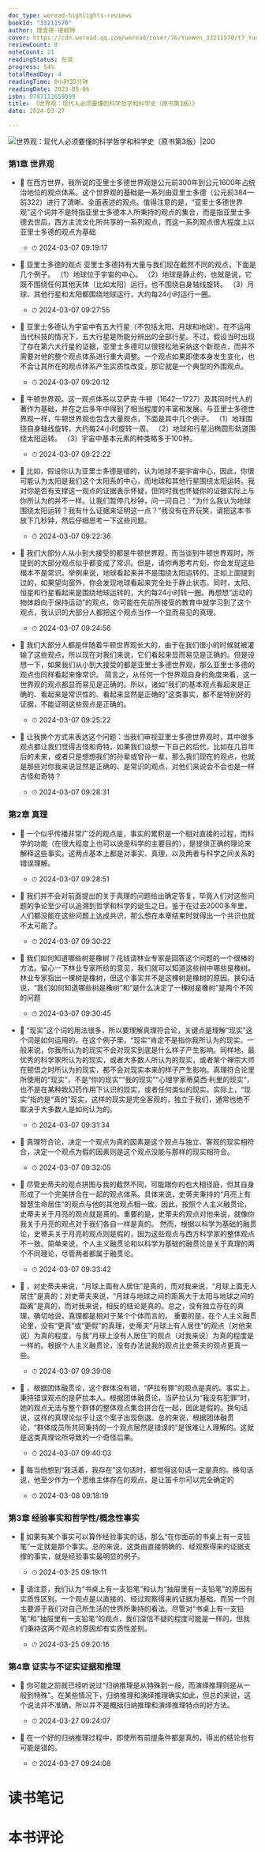 ```yaml
---
doc_type: weread-highlights-reviews
bookId: "33211570"
author: 理查德·德威特
cover: https://cdn.weread.qq.com/weread/cover/76/YueWen_33211570/t7_YueWen_33211570.jpg
reviewCount: 0
noteCount: 21
readingStatus: 在读
progress: 54%
totalReadDay: 4
readingTime: 0小时35分钟
readingDate: 2023-05-06
isbn: 9787111659099
title: 《世界观：现代人必须要懂的科学哲学和科学史（原书第3版）》
date: 2024-03-27

---
```


![ 世界观：现代人必须要懂的科学哲学和科学史（原书第3版）|200](https://cdn.weread.qq.com/weread/cover/76/YueWen_33211570/t7_YueWen_33211570.jpg)


### 第1章 世界观


- 📌 在西方世界，我所说的亚里士多德世界观是公元前300年到公元1600年占统治地位的观点体系。这个世界观的基础是一系列由亚里士多德（公元前384—前322）进行了清晰、全面表述的观点。值得注意的是，“亚里士多德世界观”这个词并不是特指亚里士多德本人所秉持的观点的集合，而是指亚里士多德去世后，西方主流文化所共享的一系列观点，而这一系列观点很大程度上以亚里士多德的观点为基础 
    - ⏱ 2024-03-07 09:19:17 

- 📌 亚里士多德的观点
亚里士多德持有大量与我们现在截然不同的观点，下面是几个例子。
（1）地球位于宇宙的中心。
（2）地球是静止的，也就是说，它既不围绕任何其他天体（比如太阳）运行，也不围绕自身轴线旋转。
（3）月球、其他行星和太阳都围绕地球运行，大约每24小时运行一圈。 
    - ⏱ 2024-03-07 09:27:55 

- 📌 亚里士多德认为宇宙中有五大行星（不包括太阳、月球和地球）。在不运用当代科技的情况下，五大行星是所能分辨出的全部行星。不过，假设当时出现了存在第六大行星的证据，亚里士多德可以很轻松地采纳这个新观点，而并不需要对他的整个观点体系进行重大调整。一个观点如果即使本身发生变化，也不会让其所在的观点体系产生实质性改变，那它就是一个典型的外围观点。 
    - ⏱ 2024-03-07 09:20:12 

- 📌 牛顿世界观。这一观点体系以艾萨克·牛顿（1642—1727）及其同时代人的著作为基础，并在之后多年中得到了相当程度的丰富和发展。与亚里士多德世界观一样，牛顿世界观也包含大量观点，下面是其中几个例子。
（1）地球围绕自身轴线旋转，大约每24小时旋转一周。
（2）地球和行星沿椭圆形轨道围绕太阳运转。
（3）宇宙中基本元素的种类略多于100种。 
    - ⏱ 2024-03-07 09:22:22 

- 📌 比如，假设你认为亚里士多德是错的，认为地球不是宇宙中心，因此，你很可能认为太阳是我们这个太阳系的中心，而地球和其他行星围绕太阳运转。我对你是否有支撑这一观点的证据表示怀疑，但同时我也怀疑你的证据实际上与你所认为的并不一样。让我们暂停几秒钟，问一问自己：“为什么我认为地球围绕太阳运转？我有什么证据来证明这一点？”我没有在开玩笑，请把这本书放下几秒钟，然后仔细思考一下这些问题。 
    - ⏱ 2024-03-07 09:22:36 

- 📌 我们大部分人从小到大接受的都是牛顿世界观，而当谈到牛顿世界观时，所提到的大部分观点似乎都变成了常识。但是，请你再思考片刻，你会发现这些根本不是常识。举例来说，地球看起来并不是围绕太阳运转的。正如上面提到过的，如果望向窗外，你会发现地球看起来完全处于静止状态。同时，太阳、恒星和行星看起来是围绕地球运转的，大约每24小时转一圈。再想想“运动的物体趋向于保持运动”的观点，你可能在先前所接受的教育中就学习到了这个观点，我认识的大部分人都把这个观点当作一个显而易见的真理。 
    - ⏱ 2024-03-07 09:24:56 

- 📌 我们大部分人都是伴随着牛顿世界观长大的，由于在我们很小的时候就被灌输了这些观点，所以现在对我们来说，它们看起来显而易见是正确的。但是设想一下，如果我们从小到大接受的都是亚里士多德世界观，那么亚里士多德的观点也同样看起来像常识。
简言之，从任何一个世界观自身的角度来看，这一世界观的观点都显而易见是正确的。所以，诸如“我们的基本观点看起来是正确的、看起来是常识性的、看起来显然是正确的”这类事实，都不是特别好的证据，不能证明这些观点是正确的。 
    - ⏱ 2024-03-07 09:25:22 

- 📌 让我换个方式来表达这个问题：当我们审视亚里士多德世界观时，其中很多观点都让我们觉得古怪和奇特。如果我们设想一下自己的后代，比如在几百年后的未来，或者只是想想我们的孙辈或曾孙一辈，那么我们现在的观点，也就是那些对你我来说显然是正确的、是常识的观点，对他们来说会不会也是一样古怪和奇特？ 
    - ⏱ 2024-03-07 09:28:31 
### 第2章 真理


- 📌 一个似乎传播非常广泛的观点是，事实的累积是一个相对直接的过程，而科学的功能（在很大程度上也可以说是科学的主要目的），是提供正确的理论来解释这些事实。这两点基本上都是对事实、真理，以及两者与科学之间关系的错误理解。 
    - ⏱ 2024-03-07 09:28:51 

- 📌 我们并不会对前面提出的关于真理的问题给出确定答复，毕竟人们对这些问题的争论至少可以追溯到哲学和科学的诞生之日。鉴于在过去2000多年里，人们都没能在这些问题上达成共识，那么想在本章结束时就得出一个共识也就不太可能了。 
    - ⏱ 2024-03-07 09:30:22 

- 📌 我们如何知道哪些树是橡树？花钱请林业专家是回答这个问题的一个很棒的方法。留心一下林业专家所给的意见，我们就可以知道这些树中哪些是橡树。林业专家指出一棵树是橡树，但这个事实并不是这棵树是橡树的原因。换句话说，“我们如何知道哪些树是橡树”和“是什么决定了一棵树是橡树”是两个不同的问题 
    - ⏱ 2024-03-07 09:30:45 

- 📌 “现实”这个词的用法很多，所以要理解真理符合论，关键点是理解“现实”这个词是如何运用的。在这个例子里，“现实”肯定不是指你我所认为的现实。一般来说，你我所认为的现实不会对现实到底是什么样子产生影响。同样地，最优秀的科学家所认为的现实，或者大多数人所认为的现实，或者某个禅宗大师在顿悟之时所认为的现实，都不会对现实本来的样子产生影响。真理符合论里所使用的“现实”，不是“你的现实”“我的现实”“心理学家蒂莫西·利里的现实”，也不是在某种致幻药作用下认识的现实，或者任何类似的现实。实际上，“现实”指的是“真的”现实，这样的现实是完全客观的，独立于我们，通常也绝不取决于大多数人是如何认为的。 
    - ⏱ 2024-03-07 09:31:34 

- 📌 真理符合论，决定一个观点为真的因素是这个观点与独立、客观的现实相符合，决定一个观点为假的因素则是这个观点没能与那样的现实相符合。 
    - ⏱ 2024-03-07 09:32:05 

- 📌 尽管史蒂夫的观点拼图与我的截然不同，可能跟你的也大相径庭，但其自身形成了一个完美拼合在一起的观点体系。具体来说，史蒂夫秉持的“月亮上有智慧生命居住”的观点与他的其他观点相一致。因此，按照个人主义融贯论，史蒂夫关于月亮的观点就是真的。重要的是，史蒂夫的观点对他来说，就像你我关于月亮的观点对于我们各自一样是真的。
然而，根据以科学为基础的融贯论，史蒂夫关于月亮的观点则是假的，因为这些观点与西方科学家的整体观点不一致。简单来说，个人主义融贯论和以科学为基础的融贯论是关于真理的两个不同理论，尽管两者都属于融贯论。 
    - ⏱ 2024-03-07 09:33:42 

- 📌 ，对史蒂夫来说，“月球上面有人居住”是真的，而对我来说，“月球上面无人居住”是真的；对史蒂夫来说，“月球与地球之间的距离大于太阳与地球之间的距离”是真的，而对我来说，相反的结论是真的。总之，没有独立存在的真理，确切地说，真理都是相对于某个个体而言的。
重要的是，在个人主义融贯论里，没有“更真”或“更假”的真理，史蒂夫“月球上有人居住”的观点（对他来说）为真的程度，与我“月球上没有人居住”的观点（对我来说）为真的程度是一样的。根据个人主义融贯论，没有办法说我的观点比史蒂夫的观点更真一些。 
    - ⏱ 2024-03-07 09:39:08 

- 📌 ，根据团体融贯论，这个群体没有错，“萨拉有罪”的观点是真的。事实上，秉持错误观点的是萨拉本人。根据团体融贯论，当萨拉认为“我没有犯罪”时，她的观点无法与整个群体的整体观点集合拼合在一起，因此是假的。换句话说，这样的真理论似乎让这个案子出现倒退。总的来说，根据团体融贯论，“群体成员所共同秉持的一个观点居然是错误的”是很难让人理解的。这就是这类真理论所导致的一个奇怪后果。 
    - ⏱ 2024-03-07 09:40:03 

- 📌 每当他想到“我活着，我存在”这句话时，都觉得这句话一定是真的。换句话说，他至少作为一个思维主体存在的观点，是让笛卡尔可以完全确定的 
    - ⏱ 2024-03-08 09:18:19 
### 第3章 经验事实和哲学性/概念性事实


- 📌 如果有某个事实可以算作经验事实的话，那么“在你面前的书桌上有一支铅笔”一定就是那个事实。总的来说，这类由直接明确的、经观察得来的证据支撑的事实，就是经验事实最明显的例子。 
    - ⏱ 2024-03-25 09:19:11 

- 📌 请注意，我们认为“书桌上有一支铅笔”和认为“抽屉里有一支铅笔”的原因有实质性区别。一个观点是以直接的、经过观察得来的证据为基础，而另一个则主要源于我们对自己所生活的世界所秉持的看法。尽管对“书桌上有一支铅笔”和“抽屉里有一支铅笔”的观点，我们深信不疑的程度可能是一样的，但我们秉持这两个观点的原因却有实质性差别。 
    - ⏱ 2024-03-25 09:20:16 
### 第4章 证实与不证实证据和推理


- 📌 你可能之前就已经听说过“归纳推理是从特殊到一般，而演绎推理则是从一般到特殊”。在某些情况下，归纳推理和演绎推理确实如此，但总的来说，这个说法并不准确，所以并不是概括归纳推理和演绎推理特点的好方法。 
    - ⏱ 2024-03-27 09:24:07 

- 📌 在一个好的归纳推理过程中，即使所有前提条件都是真的，得出的结论也有可能是错的。 
    - ⏱ 2024-03-27 09:24:08 

# 读书笔记


# 本书评论
